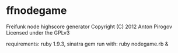 ffnodegame
==========

Freifunk node highscore generator
Copyright (C) 2012 Anton Pirogov
Licensed under the GPLv3

requirements: ruby 1.9.3, sinatra gem
run with: ruby nodegame.rb &
